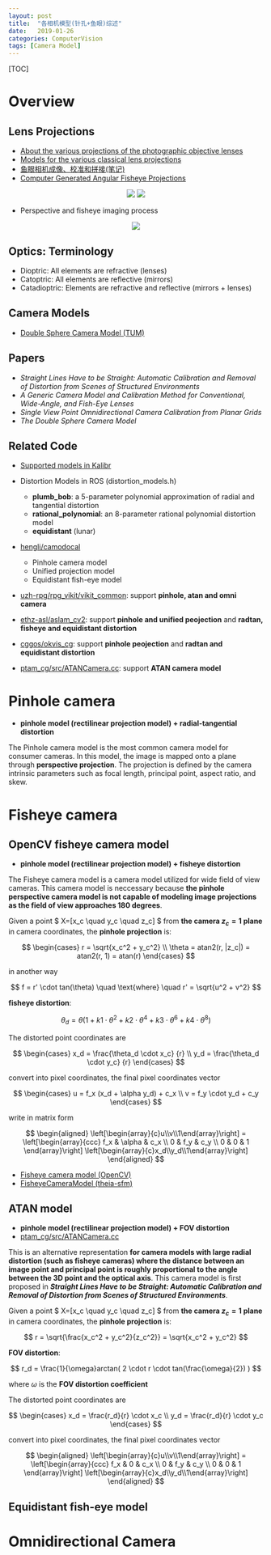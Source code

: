 ```yaml
---
layout: post
title:  "各相机模型(针孔+鱼眼)综述"
date:   2019-01-26
categories: ComputerVision
tags: [Camera Model]
---
```


[TOC]

# Overview

## Lens Projections

* [About the various projections of the photographic objective lenses](http://michel.thoby.free.fr/Fisheye_history_short/Projections/Various_lens_projection.html)
* [Models for the various classical lens projections](http://michel.thoby.free.fr/Fisheye_history_short/Projections/Models_of_classical_projections.html)
* [鱼眼相机成像、校准和拼接(笔记)](http://blog.sciencenet.cn/blog-465130-1052526.html)
* [Computer Generated Angular Fisheye Projections](http://paulbourke.net/dome/fisheye/)

<div align=center>
  <img src="../images/camera_model/five_various_theoretical_classical_projections_01.jpg"> <img src="../images/camera_model/five_various_theoretical_classical_projections_02.jpg">
</div>

* Perspective and fisheye imaging process
<div align=center>
  <img src="../images/camera_model/perspective_fisheye_imaging.png">
</div>

## Optics: Terminology

* Dioptric: All elements are refractive (lenses)
* Catoptric: All elements are reflective (mirrors)
* Catadioptric: Elements are refractive and reflective (mirrors + lenses)

## Camera Models

* [Double Sphere Camera Model (TUM)](https://vision.in.tum.de/research/vslam/double-sphere)


## Papers

* *Straight Lines Have to be Straight: Automatic Calibration and Removal of Distortion from Scenes of Structured Environments*
* *A Generic Camera Model and Calibration Method for Conventional, Wide-Angle, and Fish-Eye Lenses*
* *Single View Point Omnidirectional Camera Calibration from Planar Grids*
* *The Double Sphere Camera Model*

## Related Code

* [Supported models in Kalibr](https://github.com/ethz-asl/kalibr/wiki/supported-models)

* Distortion Models in ROS (distortion_models.h)
  - **plumb_bob**: a 5-parameter polynomial approximation of radial and tangential distortion
  - **rational_polynomial**: an 8-parameter rational polynomial distortion model
  - **equidistant** (lunar)
* [hengli/camodocal](https://github.com/hengli/camodocal)
  - Pinhole camera model
  - Unified projection model
  - Equidistant fish-eye model
* [uzh-rpg/rpg_vikit/vikit_common](https://github.com/uzh-rpg/rpg_vikit/tree/10871da6d84c8324212053c40f468c6ab4862ee0/vikit_common/src): support **pinhole, atan and omni camera**

* [ethz-asl/aslam_cv2](https://github.com/ethz-asl/aslam_cv2/tree/master/aslam_cv_cameras/src): support **pinhole and unified peojection** and **radtan, fisheye and equidistant distortion**

* [cggos/okvis_cg](https://github.com/cggos/okvis_cg/tree/master/okvis/okvis_cv/include/okvis/cameras/implementation): support **pinhole peojection** and **radtan and equidistant distortion**

* [ptam_cg/src/ATANCamera.cc](https://github.com/cggos/ptam_cg/blob/master/src/ATANCamera.cc): support **ATAN camera model**


# Pinhole camera

* **pinhole model (rectilinear projection model) + radial-tangential distortion**

The Pinhole camera model is the most common camera model for consumer cameras. In this model, the image is mapped onto a plane through **perspective projection**. The projection is defined by the camera intrinsic parameters such as focal length, principal point, aspect ratio, and skew.

# Fisheye camera

## OpenCV fisheye camera model

* **pinhole model (rectilinear projection model) + fisheye distortion**

The Fisheye camera model is a camera model utilized for wide field of view cameras. This camera model is neccessary because **the pinhole perspective camera model is not capable of modeling image projections as the field of view approaches 180 degrees**.

Given a point $ X=[x_c \quad  y_c \quad  z_c] $ from **the camera $z_c=1$ plane** in camera coordinates, the **pinhole projection** is:

$$
\begin{cases}
r = \sqrt{x_c^2 + y_c^2} \\
\theta = atan2(r, |z_c|) = atan2(r, 1) = atan(r)
\end{cases}
$$

in another way

$$
f = r' \cdot tan(\theta) \quad \text{where} \quad r' = \sqrt{u^2 + v^2}
$$

**fisheye distortion**:

$$
\theta_d =
\theta (1 + k1 \cdot \theta^2 + k2 \cdot \theta^4 +
k3 \cdot \theta^6 + k4 \cdot \theta^8)
$$

The distorted point coordinates are

$$
\begin{cases}
x_d = \frac{\theta_d \cdot x_c} {r} \\
y_d = \frac{\theta_d \cdot y_c} {r}
\end{cases}
$$

convert into pixel coordinates, the final pixel coordinates vector

$$
\begin{cases}
u = f_x (x_d + \alpha y_d) + c_x \\
v = f_y \cdot y_d + c_y
\end{cases}
$$

write in matrix form

$$
\begin{aligned}
\left[\begin{array}{c}u\\v\\1\end{array}\right] =  
\left[\begin{array}{ccc}
f_x & \alpha & c_x \\
0 & f_y & c_y \\
0 & 0 & 1
\end{array}\right]  
\left[\begin{array}{c}x_d\\y_d\\1\end{array}\right]
\end{aligned}
$$

* [Fisheye camera model (OpenCV)](https://docs.opencv.org/master/db/d58/group__calib3d__fisheye.html)
* [FisheyeCameraModel (theia-sfm)](http://www.theia-sfm.org/cameras.html#fisheyecameramodel)

## ATAN model

* **pinhole model (rectilinear projection model) + FOV distortion**
* [ptam_cg/src/ATANCamera.cc](https://github.com/cggos/ptam_cg/blob/master/src/ATANCamera.cc)

This is an alternative representation **for camera models with large radial distortion (such as fisheye cameras) where the distance between an image point and principal point is roughly proportional to the angle between the 3D point and the optical axis**. This camera model is first proposed in ***Straight Lines Have to be Straight: Automatic Calibration and Removal of Distortion from Scenes of Structured Environments***.

Given a point $ X=[x_c \quad  y_c \quad  z_c] $ from **the camera $z_c=1$ plane** in camera coordinates, the **pinhole projection** is:

$$
r = \sqrt{\frac{x_c^2 + y_c^2}{z_c^2}} = \sqrt{x_c^2 + y_c^2}
$$

**FOV distortion**:

$$
r_d = \frac{1}{\omega}arctan( 2 \cdot r \cdot tan(\frac{\omega}{2}) )
$$

where $\omega$ is the **FOV distortion coefficient**

The distorted point coordinates are

$$
\begin{cases}
x_d = \frac{r_d}{r} \cdot x_c \\
y_d = \frac{r_d}{r} \cdot y_c
\end{cases}
$$

convert into pixel coordinates, the final pixel coordinates vector

$$
\begin{aligned}
\left[\begin{array}{c}u\\v\\1\end{array}\right] =  
\left[\begin{array}{ccc}
f_x & 0 & c_x \\
0 & f_y & c_y \\
0 & 0 & 1
\end{array}\right]  
\left[\begin{array}{c}x_d\\y_d\\1\end{array}\right]
\end{aligned}
$$

## Equidistant fish-eye model

# Omnidirectional Camera
